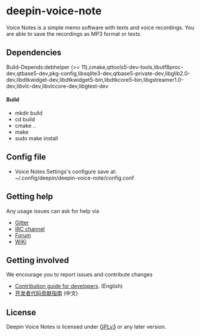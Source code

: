 # deepin-voice-note

Voice Notes is a simple memo software with texts and voice recordings. You are able to save the recordings as MP3 format or texts.

## Dependencies

Build-Depends:debhelper (>= 11),cmake,qttools5-dev-tools,libutf8proc-dev,qtbase5-dev,pkg-config,libsqlite3-dev,qtbase5-private-dev,libglib2.0-dev,libdtkwidget-dev,libdtkwidget5-bin,libdtkcore5-bin,libgstreamer1.0-dev,libvlc-dev,libvlccore-dev,libgtest-dev

#### Build
- mkdir build
- cd build
- cmake ..
- make
- sudo make install

## Config file

* Voice Notes Settings's configure save at:<br/>
~/.config/deepin/deepin-voice-note/config.conf

## Getting help

Any usage issues can ask for help via

* [Gitter](https://gitter.im/orgs/linuxdeepin/rooms)
* [IRC channel](https://webchat.freenode.net/?channels=deepin)
* [Forum](https://bbs.deepin.org)
* [WiKi](http://wiki.deepin.org/)

## Getting involved

We encourage you to report issues and contribute changes

* [Contribution guide for developers](https://github.com/linuxdeepin/developer-center/wiki/Contribution-Guidelines-for-Developers-en). (English)
* [开发者代码贡献指南](https://github.com/linuxdeepin/developer-center/wiki/Contribution-Guidelines-for-Developers) (中文)

## License

Deepin Voice Notes is licensed under [GPLv3](LICENSE) or any later version.
